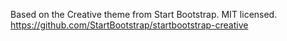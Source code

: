 Based on the Creative theme from Start Bootstrap. MIT licensed. https://github.com/StartBootstrap/startbootstrap-creative
